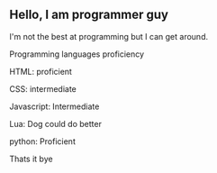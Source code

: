 ## Hello, I am programmer guy
I'm not the best at programming but I can get around.

Programming languages proficiency

HTML: proficient

CSS: intermediate

Javascript: Intermediate

Lua: Dog could do better

python: Proficient

Thats it bye

<!--
**EnderADHD/EnderADHD** is a ✨ _special_ ✨ repository because its `README.md` (this file) appears on your GitHub profile.

Here are some ideas to get you started:

- 🔭 I’m currently working on ...
- 🌱 I’m currently learning ...
- 👯 I’m looking to collaborate on ...
- 🤔 I’m looking for help with ...
- 💬 Ask me about ...
- 📫 How to reach me: ...
- 😄 Pronouns: ...
- ⚡ Fun fact: ...
-->
